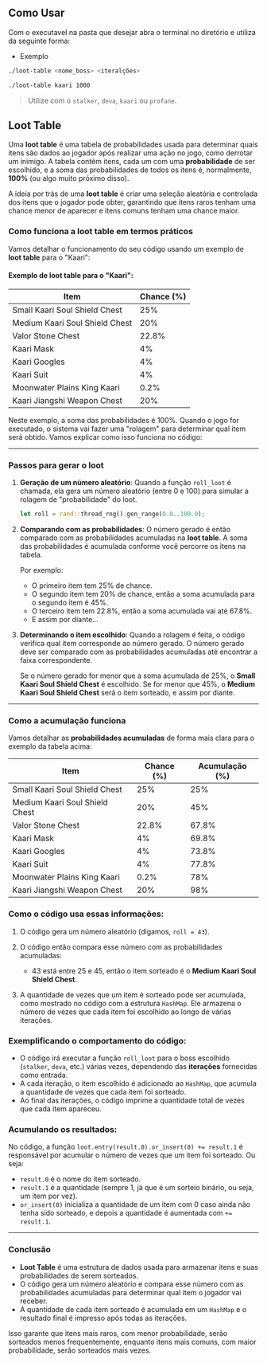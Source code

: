 ## Como Usar

Com o executavel na pasta que desejar abra o terminal no diretório e utiliza da seguinte forma:

- Exemplo
```bash
./loot-table <nome_boss> <iteralções>
```

```bash
./loot-table kaari 1000
```

> Utilize com o `stalker`, `deva`, `kaari` ou `profane`.

## Loot Table

Uma **loot table** é uma tabela de probabilidades usada para determinar quais itens são dados ao jogador após realizar uma ação no jogo, como derrotar um inimigo. A tabela contém itens, cada um com uma **probabilidade** de ser escolhido, e a soma das probabilidades de todos os itens é, normalmente, **100%** (ou algo muito próximo disso).

A ideia por trás de uma **loot table** é criar uma seleção aleatória e controlada dos itens que o jogador pode obter, garantindo que itens raros tenham uma chance menor de aparecer e itens comuns tenham uma chance maior.

### Como funciona a loot table em termos práticos

Vamos detalhar o funcionamento do seu código usando um exemplo de **loot table** para o "Kaari":

#### Exemplo de loot table para o "Kaari":
| Item                                               | Chance (%) |
|----------------------------------------------------|-----------|
| Small Kaari Soul Shield Chest                      | 25%       |
| Medium Kaari Soul Shield Chest                     | 20%       |
| Valor Stone Chest                                   | 22.8%     |
| Kaari Mask                                         | 4%        |
| Kaari Googles                                      | 4%        |
| Kaari Suit                                         | 4%        |
| Moonwater Plains King Kaari                        | 0.2%      |
| Kaari Jiangshi Weapon Chest                        | 20%       |

Neste exemplo, a soma das probabilidades é 100%. Quando o jogo for executado, o sistema vai fazer uma "rolagem" para determinar qual item será obtido. Vamos explicar como isso funciona no código:

---

### Passos para gerar o loot

1. **Geração de um número aleatório**:
   Quando a função `roll_loot` é chamada, ela gera um número aleatório (entre 0 e 100) para simular a rolagem de "probabilidade" do loot.

   ```rust
   let roll = rand::thread_rng().gen_range(0.0..100.0);
   ```

2. **Comparando com as probabilidades**:
   O número gerado é então comparado com as probabilidades acumuladas na **loot table**. A soma das probabilidades é acumulada conforme você percorre os itens na tabela.

   Por exemplo:
   - O primeiro item tem 25% de chance.
   - O segundo item tem 20% de chance, então a soma acumulada para o segundo item é 45%.
   - O terceiro item tem 22.8%, então a soma acumulada vai até 67.8%.
   - E assim por diante...

3. **Determinando o item escolhido**:
   Quando a rolagem é feita, o código verifica qual item corresponde ao número gerado. O número gerado deve ser comparado com as probabilidades acumuladas até encontrar a faixa correspondente.

   Se o número gerado for menor que a soma acumulada de 25%, o **Small Kaari Soul Shield Chest** é escolhido. Se for menor que 45%, o **Medium Kaari Soul Shield Chest** será o item sorteado, e assim por diante.

---

### Como a acumulação funciona

Vamos detalhar as **probabilidades acumuladas** de forma mais clara para o exemplo da tabela acima:

| Item                                               | Chance (%) | Acumulação (%) |
|----------------------------------------------------|-----------|----------------|
| Small Kaari Soul Shield Chest                      | 25%       | 25%            |
| Medium Kaari Soul Shield Chest                     | 20%       | 45%            |
| Valor Stone Chest                                   | 22.8%     | 67.8%          |
| Kaari Mask                                         | 4%        | 69.8%          |
| Kaari Googles                                      | 4%        | 73.8%          |
| Kaari Suit                                         | 4%        | 77.8%          |
| Moonwater Plains King Kaari                        | 0.2%      | 78%            |
| Kaari Jiangshi Weapon Chest                        | 20%       | 98%            |

### Como o código usa essas informações:

1. O código gera um número aleatório (digamos, `roll = 43`).
   
2. O código então compara esse número com as probabilidades acumuladas:
   - 43 está entre 25 e 45, então o item sorteado é o **Medium Kaari Soul Shield Chest**.

3. A quantidade de vezes que um item é sorteado pode ser acumulada, como mostrado no código com a estrutura `HashMap`. Ele armazena o número de vezes que cada item foi escolhido ao longo de várias iterações.

### Exemplificando o comportamento do código:

- O código irá executar a função `roll_loot` para o boss escolhido (`stalker`, `deva`, etc.) várias vezes, dependendo das **iterações** fornecidas como entrada.
- A cada iteração, o item escolhido é adicionado ao `HashMap`, que acumula a quantidade de vezes que cada item foi sorteado.
- Ao final das iterações, o código imprime a quantidade total de vezes que cada item apareceu.

### Acumulando os resultados:

No código, a função `loot.entry(result.0).or_insert(0) += result.1` é responsável por acumular o número de vezes que um item foi sorteado. Ou seja:

- `result.0` é o nome do item sorteado.
- `result.1` é a quantidade (sempre 1, já que é um sorteio binário, ou seja, um item por vez).
- `or_insert(0)` inicializa a quantidade de um item com 0 caso ainda não tenha sido sorteado, e depois a quantidade é aumentada com `+= result.1`.

---

### Conclusão

- **Loot Table** é uma estrutura de dados usada para armazenar itens e suas probabilidades de serem sorteados.
- O código gera um número aleatório e compara esse número com as probabilidades acumuladas para determinar qual item o jogador vai receber.
- A quantidade de cada item sorteado é acumulada em um `HashMap` e o resultado final é impresso após todas as iterações.

Isso garante que itens mais raros, com menor probabilidade, serão sorteados menos frequentemente, enquanto itens mais comuns, com maior probabilidade, serão sorteados mais vezes.
